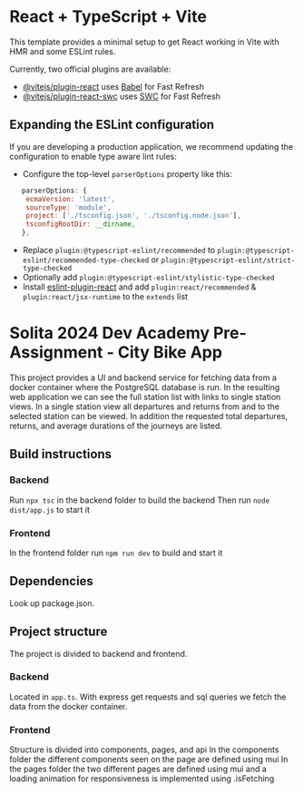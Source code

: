 # React + TypeScript + Vite

This template provides a minimal setup to get React working in Vite with HMR and some ESLint rules.

Currently, two official plugins are available:

- [@vitejs/plugin-react](https://github.com/vitejs/vite-plugin-react/blob/main/packages/plugin-react/README.md) uses [Babel](https://babeljs.io/) for Fast Refresh
- [@vitejs/plugin-react-swc](https://github.com/vitejs/vite-plugin-react-swc) uses [SWC](https://swc.rs/) for Fast Refresh

## Expanding the ESLint configuration

If you are developing a production application, we recommend updating the configuration to enable type aware lint rules:

- Configure the top-level `parserOptions` property like this:

```js
   parserOptions: {
    ecmaVersion: 'latest',
    sourceType: 'module',
    project: ['./tsconfig.json', './tsconfig.node.json'],
    tsconfigRootDir: __dirname,
   },
```

- Replace `plugin:@typescript-eslint/recommended` to `plugin:@typescript-eslint/recommended-type-checked` or `plugin:@typescript-eslint/strict-type-checked`
- Optionally add `plugin:@typescript-eslint/stylistic-type-checked`
- Install [eslint-plugin-react](https://github.com/jsx-eslint/eslint-plugin-react) and add `plugin:react/recommended` & `plugin:react/jsx-runtime` to the `extends` list

# Solita 2024 Dev Academy Pre-Assignment - City Bike App
This project provides a UI and backend service for fetching data from a docker container where the PostgreSQL database is run. In the resulting web application we can see the full station list with links to single station views. In a single station view all departures and returns from and to the selected station can be viewed. In addition the requested total departures, returns, and average durations of the journeys are listed.

## Build instructions
### Backend
Run `npx tsc` in the backend folder to build the backend
Then run `node dist/app.js` to start it

### Frontend
In the frontend folder run `npm run dev` to build and start it

## Dependencies
Look up package.json.

## Project structure
The project is divided to backend and frontend.
### Backend
Located in `app.ts`.
With express get requests and sql queries we fetch the data from the docker container.
### Frontend
Structure is divided into components, pages, and api
In the components folder the different components seen on the page are defined using mui
In the pages folder the two different pages are defined using mui and a loading animation for responsiveness is implemented using .isFetching
